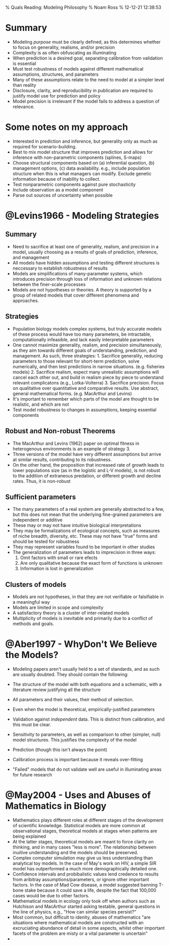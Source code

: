 % Quals Reading: Modeling Philosophy
% Noam Ross
% 12-12-21 12:38:53

Summary
=======

-   Modeling *purpose* must be clearly defined, as this determines whether to focus on generality, realisms, and/or precision
-   Complexity is as often obfuscating as illuminating
-   When prediction is a desired goal, separating calibration from validation is essential
-   Must test robustness of models against different mathematical assumptions, structures, and parameters
   -   Many of these assumptions relate to the need to model at a simpler level than reality
-   Disclosure, clarity, and reproducibility in publication are required to justify model use for prediction and policy
-   Model precision is irrelevant if the model fails to address a question of relevance.


# Some notes on my approach

- Interested in prediction and inference, but generality only as much as required for scenario-building.
-   Best to mix model structure that improves prediction and allows for inference with non-parametric components (splines, S-maps)
-   Choose structural components based on (a) inferential question, (b) management options, (c) data availability.  e.g., include population structure when this is what managers can modify.  Exclude genetic information because of inability to collect.
-   Test nonparametric components against pure stochasticity
-   Include observation as a model component
-   Parse out sources of uncertainty when possible

@Levins1966 - Modeling Strategies
=================================

## Summary

-  Need to sacrifice at least one of generality, realism, and precision in a model, usually choosing as a results of goals of prediction, inference, and management
-  All models have hidden assumptions and testing different structures is neccessary to establish robustness of results
-  Models are simplifications of many-parameter systems, which introduces precision through loss of information and unknown relations between the finer-scale processes
-  Models are not hypotheses or theories.  A theory is supported by a group of related models that cover different phenomena and approaches.

## Strategies

 - Population biology models complex systems, but truly accurate models of these process would have too many parameters, be intractable, computationally infeasible, and lack easily interpretable parameters
-    One cannot maximize generality, realism, and precision simultaneously, as they aim towards different goals of understanding, prediction, and management.  As such, three strategies:
    1.    Sacrifice generality, reducing parameters to those relevant for short-term prediction, solve numerically, and then test predictions in narrow situations. (e.g. fisheries models)
    2.    Sacrifice realism, expect many unrealistic assumptions will cancel each other out, and build in realism piece by piece to understand relevant complicatons (e.g., Lotka-Volterra)
    3.    Sacrifice precision.  Focus on qualitative over quantitative and comparative results.  Use abstract, general mathematical forms. (e.g. MacArthur and Levins)
-   It's important to remember which parts of the model are thought to be realistic, and which are not
-   Test model robustness to changes in assumptions, keeping essential components

## Robust and Non-robust Theorems

 - The MacArthur and Levins (1962) paper on optimal fitness in heterogenous environments is an example of strategy 3.
 - Three versions of the model have very different assumptions but arrive at similar results, contributing to its robustness. 
-   On the other hand, the proposition that increased rate of growth leads to lower populations size (as in the logistic and L-V models), is not robust to the addition of extraneous predation, or different growth and decline rates.  Thus, it is non-robust

## Sufficient parameters

-   The many parameters of a real system are generally abstracted to a few, but this does not mean that the underlying fine-grained parameters are independent or additive
-   These may or may not have intuitive biological interpretations
-   They may be formalizations of ecological concepts, such as measures of niche breadth, diversity, etc.  These may not have "true" forms and should be tested for robustness
-   They may represent variables found to be important in other studies
-   The generalization of parameters leads to imprecision in three ways:
    1.  Omit factors with small or rare efects
    2.  Are only qualitative because the exact form of functions is unknown
    3.  Information is lost in generalization
    
## Clusters of models

-   Models are not hypotheses, in that they are not verifiable or falsifiable in a meaningful way
-   Models are limited in scope and complexity
 - A satisfactory theory is a cluster of inter-related models
-  Multiplicity of models is inevitable and primarily due to a conflict of methods and goals.

@Aber1997 - WhyDon't We Believe the Models?
===========================================

 - Modeling papers aren't usually held to a set of standards, and as such are usually doubted.  They should contain the following:
 
-   The structure of the model with both equations and a schematic, with a literature review justifying all the structure
   -   All parameters and their values, their method of selection.
   -   Even when the model is theoretical, empirically-justified parameters
   -   Validation against *independent* data.  This is distinct from calibration, and this must be clear.
   -   Sensitivity to parameters, as well as comparison to other (simpler, null) model structures.  This justifies the complexity of the model
   -   Prediction (though this isn't always the point)
-   Calibration process is important because it reveals over-fitting
-   "Failed" models that do not validate well are useful in illuminating areas for future research

@May2004 - Uses and Abuses of Mathematics in Biology
====================================================

 - Mathematics plays different roles at different stages of the development of scientific knowledge.  Statistical models are more common at observational stages, theoretical models at stages when patterns are being explained
 - At the latter stages, theoretical models are meant to force clarity on thinking, and in many cases "less is more".  The relationship between inuitive understanding and the models should be preserved.
 - Complex computer simulation may give us less understanding than analytical toy models.  In the case of May's work on HIV, a simple SIR model has outperformed a much more demographically detailed one.
 - Confidence intervals and probibalistic values lend credence to results from aribitray assumptions/parameters, or ignore other important factors.  In the case of Mad Cow disease, a model suggested banning T-bone stake because it could save a life, despite the fact that 100,000 cases would be due to other factors.
 - Mathematical models in ecology only took off when authors such as Hutchison and MacArthur started asking testable, general questions in the line of physics, e.g., "How can similar species persist?"
 - Most common, but difficult to idenity, abuses of mathematics "are situations where mathematical models are constructed with an excruciating abundance of detail in some aspects, whilst other important facets of the problem are misty or a vital parameter is uncertain"
 - 
